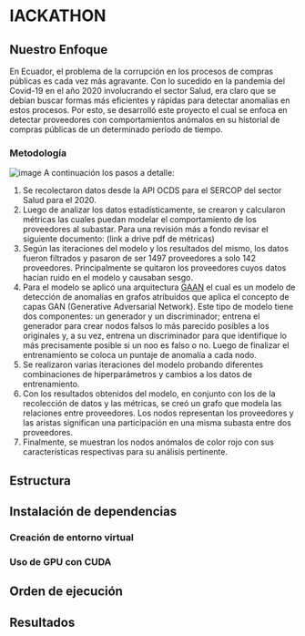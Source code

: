 # IACKATHON

## Nuestro Enfoque
En Ecuador, el problema de la corrupción en los procesos de compras públicas es cada vez más agravante. Con lo sucedido en la pandemia del Covid-19 en el año 2020 involucrando el sector Salud, era claro que se debían buscar formas más eficientes y rápidas para detectar anomalías en estos procesos. Por esto, se desarrolló este proyecto el cual se enfoca en detectar proveedores con comportamientos anómalos en su historial de compras públicas de un determinado período de tiempo. 
### Metodología 
![image](https://github.com/eapb99/IACKATHON/assets/73547550/29b0751b-f2be-4e47-ae92-22816e8b2892)
A continuación los pasos a detalle:
1. Se recolectaron datos desde la API OCDS para el SERCOP del sector Salud para el 2020.
2. Luego de analizar los datos estadísticamente, se crearon y calcularon métricas las cuales puedan modelar el comportamiento de los proveedores al subastar. Para una revisión más a fondo revisar el siguiente documento: (link a drive pdf de métricas)
3. Según las iteraciones del modelo y los resultados del mismo, los datos fueron filtrados y pasaron de ser 1497 proveedores a solo 142 proveedores. Principalmente se quitaron los proveedores cuyos datos hacían ruido en el modelo y causaban sesgo.
4. Para el modelo se aplicó una arquitectura [GAAN](https://dl.acm.org/doi/pdf/10.1145/3340531.3412070?casa_token=KktMH3R7VWIAAAAA:qzMSvod5cSSeBJhCh1NnFNFWsYs2QujGyH7ciyXS7YENjrYIbSQZdnzQPBmGETPBHNIL5d-lIkcFQg) el cual es un modelo de detección de anomalías en grafos atribuidos que aplica el concepto de capas GAN (Generative Adversarial Network). Este tipo de modelo tiene dos componentes: un generador y un discriminador; entrena el generador para crear nodos falsos lo más parecido posibles a los originales y, a su vez, entrena un discriminador para que identifique lo más precisamente posible si un noo es falso o no. Luego de finalizar el entrenamiento se coloca un puntaje de anomalía a cada nodo.
5. Se realizaron varias iteraciones del modelo probando diferentes combinaciones de hiperparámetros y cambios a los datos de entrenamiento.
6. Con los resultados obtenidos del modelo, en conjunto con los de la recolección de datos y las métricas, se creó un grafo que modela las relaciones entre proveedores. Los nodos representan los proveedores y las aristas significan una participación en una misma subasta entre dos proveedores.
7. Finalmente, se muestran los nodos anómalos de color rojo con sus características respectivas para su análisis pertinente.
## Estructura

## Instalación de dependencias
### Creación de entorno virtual
### Uso de GPU con CUDA
## Orden de ejecución

## Resultados
